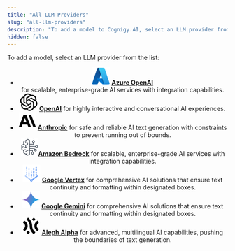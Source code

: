```yaml
---
title: "All LLM Providers"
slug: "all-llm-providers"
description: "To add a model to Cognigy.AI, select an LLM provider from the list"
hidden: false
---
```


To add a model, select an LLM provider from the list:

<div class="grid cards" style="text-align: center;" markdown>

- ![azure](../../../../_assets/icons/azure.svg) __[Azure OpenAI](microsoft-azure-openai.md)__ <br> for scalable, enterprise-grade AI services with integration capabilities.
- ![open-ai](../../../../_assets/icons/open-ai.svg) __[OpenAI](openai.md)__ for highly interactive and conversational AI experiences.
- ![anthropic](../../../../_assets/icons/anthropic.svg) __[Anthropic](anthropic.md)__ for safe and reliable AI text generation with constraints to prevent running out of bounds.
- ![amazon-bedrock](../../../../_assets/icons/amazon-bedrock.svg)__[Amazon Bedrock](amazon-bedrock.md)__ for scalable, enterprise-grade AI services with integration capabilities.
- ![google-vertex](../../../../_assets/icons/google-vertex.svg) __[Google Vertex](google.md)__ for comprehensive AI solutions that ensure text continuity and formatting within designated boxes.
- ![google-gemini](../../../../_assets/icons/google-gemini.svg) __[Google Gemini](google.md)__ for comprehensive AI solutions that ensure text continuity and formatting within designated boxes.
- ![alephalpha](../../../../_assets/icons/alephalpha.svg) __[Aleph Alpha](aleph-alpha.md)__ for advanced, multilingual AI capabilities, pushing the boundaries of text generation.

</div>
